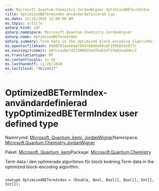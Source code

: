 ```yaml
---
uid: Microsoft.Quantum.Chemistry.JordanWigner.OptimizedBETermIndex
title: OptimizedBETermIndex-användardefinierad typ
ms.date: 11/25/2020 12:00:00 AM
ms.topic: article
qsharp.kind: udt
qsharp.namespace: Microsoft.Quantum.Chemistry.JordanWigner
qsharp.name: OptimizedBETermIndex
qsharp.summary: Term data in the optimized block-encoding algorithm.
ms.openlocfilehash: 0908f87aee0a4f6047b8d0e09c0f1595033eb77c
ms.sourcegitcommit: a87c1aa8e7453360025e47ba614f25b02ea84ec3
ms.translationtype: MT
ms.contentlocale: sv-SE
ms.lasthandoff: 11/26/2020
ms.locfileid: "96214627"
---
```

# <a name="optimizedbetermindex-user-defined-type"></a><span data-ttu-id="f11e9-102">OptimizedBETermIndex-användardefinierad typ</span><span class="sxs-lookup"><span data-stu-id="f11e9-102">OptimizedBETermIndex user defined type</span></span>

<span data-ttu-id="f11e9-103">Namnrymd: [Microsoft. Quantum. kemi. JordanWigner](xref:Microsoft.Quantum.Chemistry.JordanWigner)</span><span class="sxs-lookup"><span data-stu-id="f11e9-103">Namespace: [Microsoft.Quantum.Chemistry.JordanWigner](xref:Microsoft.Quantum.Chemistry.JordanWigner)</span></span>

<span data-ttu-id="f11e9-104">Paket: [Microsoft. Quantum. kemi](https://nuget.org/packages/Microsoft.Quantum.Chemistry)</span><span class="sxs-lookup"><span data-stu-id="f11e9-104">Package: [Microsoft.Quantum.Chemistry](https://nuget.org/packages/Microsoft.Quantum.Chemistry)</span></span>


<span data-ttu-id="f11e9-105">Term data i den optimerade algoritmen för block kodning.</span><span class="sxs-lookup"><span data-stu-id="f11e9-105">Term data in the optimized block-encoding algorithm.</span></span>

```qsharp

newtype OptimizedBETermIndex = (Double, Bool, Bool[], Bool[], Int[], Int[]);
```

